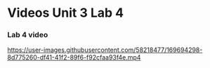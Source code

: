 # Videos Unit 3 Lab 4

### Lab 4 video

https://user-images.githubusercontent.com/58218477/169694298-8d775260-df41-41f2-89f6-f92cfaa93f4e.mp4
